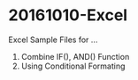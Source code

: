 # 20161010-Excel
Excel Sample Files for ... <br /> 
1. Combine IF(), AND() Function <br />
2. Using Conditional Formating <br />
